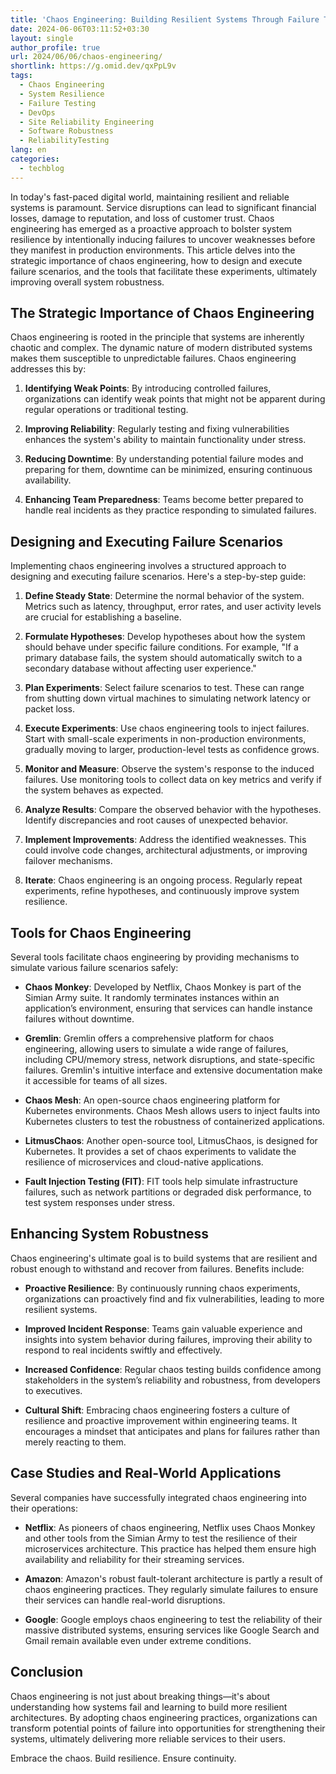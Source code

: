 ```yaml
---
title: 'Chaos Engineering: Building Resilient Systems Through Failure Testing'
date: 2024-06-06T03:11:52+03:30
layout: single
author_profile: true
url: 2024/06/06/chaos-engineering/
shortlink: https://g.omid.dev/qxPpL9v
tags:
  - Chaos Engineering
  - System Resilience
  - Failure Testing
  - DevOps
  - Site Reliability Engineering
  - Software Robustness
  - ReliabilityTesting
lang: en
categories: 
  - techblog
---
```

In today's fast-paced digital world, maintaining resilient and reliable systems is paramount. Service disruptions can lead to significant financial losses, damage to reputation, and loss of customer trust. Chaos engineering has emerged as a proactive approach to bolster system resilience by intentionally inducing failures to uncover weaknesses before they manifest in production environments. This article delves into the strategic importance of chaos engineering, how to design and execute failure scenarios, and the tools that facilitate these experiments, ultimately improving overall system robustness.

## The Strategic Importance of Chaos Engineering

Chaos engineering is rooted in the principle that systems are inherently chaotic and complex. The dynamic nature of modern distributed systems makes them susceptible to unpredictable failures. Chaos engineering addresses this by:

1. **Identifying Weak Points**: By introducing controlled failures, organizations can identify weak points that might not be apparent during regular operations or traditional testing.

2. **Improving Reliability**: Regularly testing and fixing vulnerabilities enhances the system's ability to maintain functionality under stress.

3. **Reducing Downtime**: By understanding potential failure modes and preparing for them, downtime can be minimized, ensuring continuous availability.

4. **Enhancing Team Preparedness**: Teams become better prepared to handle real incidents as they practice responding to simulated failures.

## Designing and Executing Failure Scenarios

Implementing chaos engineering involves a structured approach to designing and executing failure scenarios. Here's a step-by-step guide:

1. **Define Steady State**: Determine the normal behavior of the system. Metrics such as latency, throughput, error rates, and user activity levels are crucial for establishing a baseline.

2. **Formulate Hypotheses**: Develop hypotheses about how the system should behave under specific failure conditions. For example, "If a primary database fails, the system should automatically switch to a secondary database without affecting user experience."

3. **Plan Experiments**: Select failure scenarios to test. These can range from shutting down virtual machines to simulating network latency or packet loss.

4. **Execute Experiments**: Use chaos engineering tools to inject failures. Start with small-scale experiments in non-production environments, gradually moving to larger, production-level tests as confidence grows.

5. **Monitor and Measure**: Observe the system's response to the induced failures. Use monitoring tools to collect data on key metrics and verify if the system behaves as expected.

6. **Analyze Results**: Compare the observed behavior with the hypotheses. Identify discrepancies and root causes of unexpected behavior.

7. **Implement Improvements**: Address the identified weaknesses. This could involve code changes, architectural adjustments, or improving failover mechanisms.

8. **Iterate**: Chaos engineering is an ongoing process. Regularly repeat experiments, refine hypotheses, and continuously improve system resilience.

## Tools for Chaos Engineering

Several tools facilitate chaos engineering by providing mechanisms to simulate various failure scenarios safely:

- **Chaos Monkey**: Developed by Netflix, Chaos Monkey is part of the Simian Army suite. It randomly terminates instances within an application’s environment, ensuring that services can handle instance failures without downtime.

- **Gremlin**: Gremlin offers a comprehensive platform for chaos engineering, allowing users to simulate a wide range of failures, including CPU/memory stress, network disruptions, and state-specific failures. Gremlin's intuitive interface and extensive documentation make it accessible for teams of all sizes.

- **Chaos Mesh**: An open-source chaos engineering platform for Kubernetes environments. Chaos Mesh allows users to inject faults into Kubernetes clusters to test the robustness of containerized applications.

- **LitmusChaos**: Another open-source tool, LitmusChaos, is designed for Kubernetes. It provides a set of chaos experiments to validate the resilience of microservices and cloud-native applications.

- **Fault Injection Testing (FIT)**: FIT tools help simulate infrastructure failures, such as network partitions or degraded disk performance, to test system responses under stress.

## Enhancing System Robustness

Chaos engineering's ultimate goal is to build systems that are resilient and robust enough to withstand and recover from failures. Benefits include:

- **Proactive Resilience**: By continuously running chaos experiments, organizations can proactively find and fix vulnerabilities, leading to more resilient systems.
  
- **Improved Incident Response**: Teams gain valuable experience and insights into system behavior during failures, improving their ability to respond to real incidents swiftly and effectively.

- **Increased Confidence**: Regular chaos testing builds confidence among stakeholders in the system’s reliability and robustness, from developers to executives.

- **Cultural Shift**: Embracing chaos engineering fosters a culture of resilience and proactive improvement within engineering teams. It encourages a mindset that anticipates and plans for failures rather than merely reacting to them.

## Case Studies and Real-World Applications

Several companies have successfully integrated chaos engineering into their operations:

- **Netflix**: As pioneers of chaos engineering, Netflix uses Chaos Monkey and other tools from the Simian Army to test the resilience of their microservices architecture. This practice has helped them ensure high availability and reliability for their streaming services.

- **Amazon**: Amazon's robust fault-tolerant architecture is partly a result of chaos engineering practices. They regularly simulate failures to ensure their services can handle real-world disruptions.

- **Google**: Google employs chaos engineering to test the reliability of their massive distributed systems, ensuring services like Google Search and Gmail remain available even under extreme conditions.

## Conclusion

Chaos engineering is not just about breaking things—it's about understanding how systems fail and learning to build more resilient architectures. By adopting chaos engineering practices, organizations can transform potential points of failure into opportunities for strengthening their systems, ultimately delivering more reliable services to their users.

Embrace the chaos. Build resilience. Ensure continuity.
